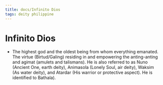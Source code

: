```yaml
---
title: docs/Infinito Dios
tags: deity philippine
---
```


# Infinito Dios
- The highest god and the oldest being from whom everything emanated. The virtue (Birtud/Galing) residing in and empowering the anting-anting and agimat (amulets and talismans). He is also referred to as Nuno (Ancient One, earth deity), Animasola (Lonely Soul, air deity), Waksim (As water deity), and Atardar (His warrior or protective aspect). He is identified to Bathala).